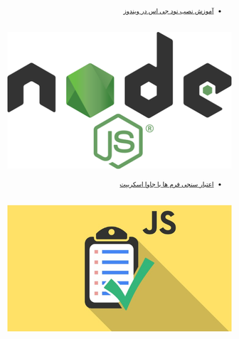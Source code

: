 <div dir="rtl">

- [آموزش نصب نود جی اس در ویندوز](Install_Nodejs.md)
# ![ty](node.png)

- [اعتبار سنجی فرم ها با جاوا اسکریپت](Install_Nodejs.md)
# ![ty](form.jpeg)

</div>